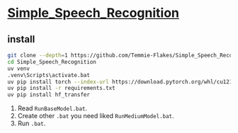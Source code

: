 # [Simple_Speech_Recognition](https://github.com/Temmie-Flakes/Simple_Speech_Recognition)

## install

```sh
git clone --depth=1 https://github.com/Temmie-Flakes/Simple_Speech_Recognition
cd Simple_Speech_Recognition
uv venv
.venv\Scripts\activate.bat
uv pip install torch --index-url https://download.pytorch.org/whl/cu121
uv pip install -r requirements.txt
uv pip install hf_transfer
```

1. Read `RunBaseModel.bat`.
2. Create other `.bat` you need liked `RunMediumModel.bat`.
3. Run `.bat`.
